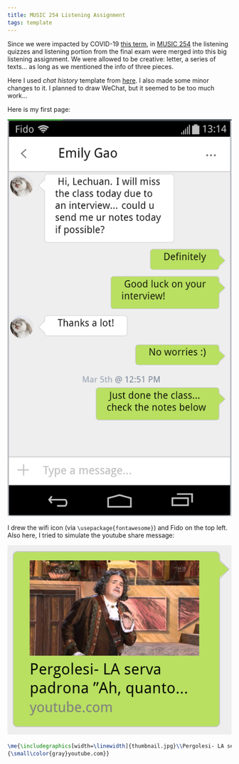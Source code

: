 ```yaml
---
title: MUSIC 254 Listening Assignment
tags: template
---
```


Since we were impacted by COVID-19 [this term](https://notes.sibeliusp.com/term/1201), in [MUSIC 254](https://notes.sibeliusp.com/music/254) the listening quizzes and listening portion from the final exam were merged into this big listening assignment. We were allowed to be creative: letter, a series of texts... as long as we mentioned the info of three pieces.

Here I used *chat history* template from [here](https://tex.stackexchange.com/a/239511). I also made some minor changes to it. I planned to draw WeChat, but it seemed to be too much work...

Here is my first page:

![](/attach/254la.png)

I drew the wifi icon (via `\usepackage{fontawesome}`) and Fido on the top left. Also here, I tried to simulate the youtube share message:

![](/attach/254youtube.png)

```latex
\me{\includegraphics[width=\linewidth]{thumbnail.jpg}\\Pergolesi- LA serva padrona "Ah, quanto...\\
{\small\color{gray}youtube.com}}
```
